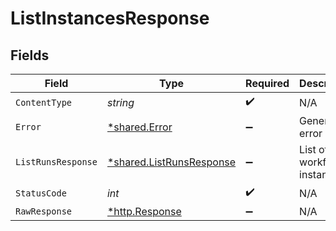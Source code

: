 # ListInstancesResponse


## Fields

| Field                                                               | Type                                                                | Required                                                            | Description                                                         |
| ------------------------------------------------------------------- | ------------------------------------------------------------------- | ------------------------------------------------------------------- | ------------------------------------------------------------------- |
| `ContentType`                                                       | *string*                                                            | :heavy_check_mark:                                                  | N/A                                                                 |
| `Error`                                                             | [*shared.Error](../../models/shared/error.md)                       | :heavy_minus_sign:                                                  | General error                                                       |
| `ListRunsResponse`                                                  | [*shared.ListRunsResponse](../../models/shared/listrunsresponse.md) | :heavy_minus_sign:                                                  | List of workflow instances                                          |
| `StatusCode`                                                        | *int*                                                               | :heavy_check_mark:                                                  | N/A                                                                 |
| `RawResponse`                                                       | [*http.Response](https://pkg.go.dev/net/http#Response)              | :heavy_minus_sign:                                                  | N/A                                                                 |